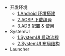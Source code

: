 - 开发环境
  - [1.Android 环境搭建](./Android/开发环境/1.Android环境搭建.md)
  - [2.AOSP 下载编译](./Android/开发环境/2.AOSP下载编译.md)
  - [3.ADB 配置 & 使用](./Android/开发环境/3.ADB配置%20&%20使用.md)
- SystemUI
  - [1.SystemUI 启动流程](./Android/SystemUI/1.SystemUI启动流程.md)
  - [2.SystemUI 布局结构](./Android/SystemUI/2.SystemUI布局结构.md)
- Launcher
